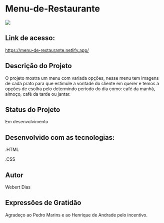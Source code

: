 <h1>Menu-de-Restaurante</h1>

<img src= "https://user-images.githubusercontent.com/100624694/224022900-32bedc09-c4a9-4a3b-875c-6d7c9fe1b52e.mp4"/>

<h2>Link de acesso:</h2>

https://menu-de-restaurante.netlify.app/

<h2> Descrição do Projeto</h2>
<p>O projeto mostra um menu com variada opções, nesse menu tem imagens de cada prato para que estimule a vontade do cliente em
querer e temos a opções de esolha pelo determindo periodo do dia como: café da manhã, almoço, café da tarde ou jantar.</p>

<h2>Status do Projeto</h2>
<p>Em desenvolvimento</p>

<h2>Desenvolvido com as tecnologias:</h2>
<p>.HTML</p>
<p>.CSS</p>

<h2>Autor</h2>
<p>Webert Dias</p2>

<h2>Expressões de Gratidão</h2>

<p>Agradeço ao Pedro Marins e ao Henrique de Andrade pelo incentivo.</p>
